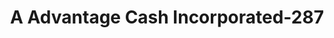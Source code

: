---
f_zip-code: 98563
f_state-code: WA
title: A Advantage Cash Incorporated-287
f_phone: 360-249-4120
f_city-only: Montesano
f_address: 100 Brumfield Ave Ste 2 Montesano
f_location-unique-id: '287'
slug: a-advantage-cash-incorporated-287
updated-on: '2024-05-30T13:46:58.046Z'
created-on: '2024-05-30T13:36:59.803Z'
published-on: '2024-05-30T13:54:32.469Z'
f_city-state: cms/city/montesano-wa.md
f_company: cms/company/a-advantage-cash-incorporated.md
f_state: cms/state/washington.md
layout: '[payday-loan].html'
tags: payday-loan
---